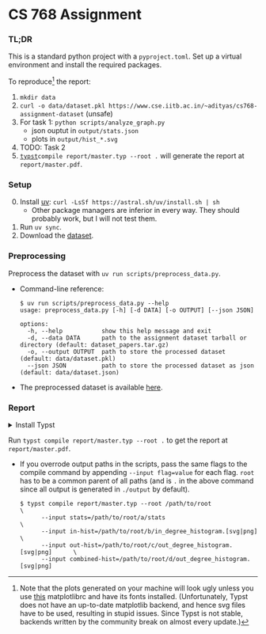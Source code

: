 # CS 768 Assignment

### TL;DR

This is a standard python project with a `pyproject.toml`. Set up a virtual environment and install the required
packages.

To reproduce[^1] the report:

1. `mkdir data`
2. `curl -o data/dataset.pkl https://www.cse.iitb.ac.in/~adityas/cs768-assignment-dataset` (unsafe)
3. For task 1: `python scripts/analyze_graph.py`
   - json ouptut in `output/stats.json`
   - plots in `output/hist_*.svg`
4. TODO: Task 2
5. [`typst`](https://github.com/typst/typst)`compile report/master.typ --root .`
   will generate the report at `report/master.pdf`.

### Setup

0. Install [uv](https://docs.astral.sh/uv/): `curl -LsSf https://astral.sh/uv/install.sh | sh`
   - Other package managers are inferior in every way. They should probably work, but I will not test them.
1. Run `uv sync`.
2. Download the [dataset](https://drive.google.com/file/d/1J73io_KqCoPEAlH3teLWGoZ78yk5n7ll/view?usp=sharing).

### Preprocessing

Preprocess the dataset with `uv run scripts/preprocess_data.py`.
  - Command-line reference:
    ```console
    $ uv run scripts/preprocess_data.py --help
    usage: preprocess_data.py [-h] [-d DATA] [-o OUTPUT] [--json JSON]

    options:
      -h, --help           show this help message and exit
      -d, --data DATA      path to the assignment dataset tarball or directory (default: dataset_papers.tar.gz)
      -o, --output OUTPUT  path to store the processed dataset (default: data/dataset.pkl)
      --json JSON          path to store the processed dataset as json (default: data/dataset.json)
    ```
  - The preprocessed dataset is available
    [here](https://www.cse.iitb.ac.in/~adityas/cs768-assignment-dataset.pkl).

### Report

<details>
    <summary>Install Typst</summary>

- macOS: `brew install typst`

- Linux:
  - Install a Rust [toolchain](https://rustup.rs/) if you don't have it:
    ```console
    $ curl --proto '=https' --tlsv1.2 -sSf https://sh.rustup.rs | sh
    ```
  - After adding `cargo` to `PATH`:
    ```console
    $ cargo install --git https://github.com/typst/typst --locked typst-cli
    ```
</details>

Run `typst compile report/master.typ --root .` to get the report at `report/master.pdf`.

  - If you overrode output paths in the scripts, pass the same flags to the
    compile command by appending `--input flag=value` for each flag. `root` has
    to be a common parent of all paths (and is `.` in the above command since
    all output is generated in `./output` by default).
    ```console
    $ typst compile report/master.typ --root /path/to/root                     \
          --input stats=/path/to/root/a/stats                                  \
          --input in-hist=/path/to/root/b/in_degree_histogram.[svg|png]        \
          --input out-hist=/path/to/root/c/out_degree_histogram.[svg|png]      \
          --input combined-hist=/path/to/root/d/out_degree_histogram.[svg|png]
    ```

[^1]: Note that the plots generated on your machine will look ugly unless you use
[this](https://github.com/adityasz/.dotfiles/blob/master/.config/matplotlib/matplotlibrc)
matplotlibrc and have its fonts installed. (Unfortunately, Typst does not have
an up-to-date matplotlib backend, and hence svg files have to be used,
resulting in stupid issues. Since Typst is not stable, backends written by the
community break on almost every update.)
